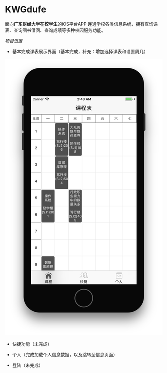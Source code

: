 # KWGdufe
面向**广东财经大学在校学生**的iOS平台APP
连通学校各类信息系统，拥有查询课表、查询图书借阅、查询成绩等多种校园服务功能。

*项目进度*

* 基本完成课表展示界面（基本完成，补充：增加选择课表和设置周几）


![image](https://github.com/KorwinBanana/KWGdufe/blob/master/READMEImage/%E5%B1%8F%E5%B9%95%E5%BF%AB%E7%85%A7%202017-10-11%20%E4%B8%8A%E5%8D%882.43.46.png)
* 快捷功能（未完成）
* 个人（完成加载个人信息数据，以及跳转至信息页面）


* 登陆（未完成）



